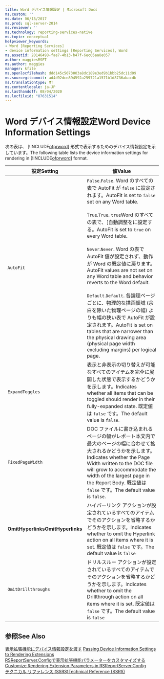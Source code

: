 ```yaml
---
title: Word デバイス情報設定 | Microsoft Docs
ms.custom: ''
ms.date: 06/13/2017
ms.prod: sql-server-2014
ms.reviewer: ''
ms.technology: reporting-services-native
ms.topic: conceptual
helpviewer_keywords:
- Word [Reporting Services]
- device information settings [Reporting Services], Word
ms.assetid: 28146498-fae7-4b13-b47f-6ec05aa8e057
author: maggiesMSFT
ms.author: maggies
manager: kfile
ms.openlocfilehash: ddd145c5073003a8dc189e3ed9b1bbb25dc11d09
ms.sourcegitcommit: ad4d92dce894592a259721a1571b1d8736abacdb
ms.translationtype: MT
ms.contentlocale: ja-JP
ms.lasthandoff: 08/04/2020
ms.locfileid: "87631514"
---
```

# <a name="word-device-information-settings"></a><span data-ttu-id="fad81-102">Word デバイス情報設定</span><span class="sxs-lookup"><span data-stu-id="fad81-102">Word Device Information Settings</span></span>
  <span data-ttu-id="fad81-103">次の表は、 [!INCLUDE[ofprword](../includes/ofprword-md.md)] 形式で表示するためのデバイス情報設定を示しています。</span><span class="sxs-lookup"><span data-stu-id="fad81-103">The following table lists the device information settings for rendering in [!INCLUDE[ofprword](../includes/ofprword-md.md)] format.</span></span>  
  
|<span data-ttu-id="fad81-104">設定</span><span class="sxs-lookup"><span data-stu-id="fad81-104">Setting</span></span>|<span data-ttu-id="fad81-105">値</span><span class="sxs-lookup"><span data-stu-id="fad81-105">Value</span></span>|  
|-------------|-----------|  
|`AutoFit`|<span data-ttu-id="fad81-106">`False`.</span><span class="sxs-lookup"><span data-stu-id="fad81-106">`False`.</span></span> <span data-ttu-id="fad81-107">Word のすべての表で AutoFit が `false` に設定されます。</span><span class="sxs-lookup"><span data-stu-id="fad81-107">AutoFit is set to `false` set on any Word table.</span></span><br /><br /> <span data-ttu-id="fad81-108">`True`.</span><span class="sxs-lookup"><span data-stu-id="fad81-108">`True`.</span></span> <span data-ttu-id="fad81-109">`true`Word のすべての表で、[自動調整をに設定する。</span><span class="sxs-lookup"><span data-stu-id="fad81-109">AutoFit is set to `true` on every Word table.</span></span><br /><br /> <span data-ttu-id="fad81-110">`Never`.</span><span class="sxs-lookup"><span data-stu-id="fad81-110">`Never`.</span></span> <span data-ttu-id="fad81-111">Word の表で AutoFit 値が設定されず、動作が Word の既定値に戻ります。</span><span class="sxs-lookup"><span data-stu-id="fad81-111">AutoFit values are not set on any Word table and behavior reverts to the Word default.</span></span><br /><br /> <span data-ttu-id="fad81-112">`Default`.</span><span class="sxs-lookup"><span data-stu-id="fad81-112">`Default`.</span></span> <span data-ttu-id="fad81-113">各論理ページごとに、物理的な描画領域 (余白を除いた物理ページの幅) よりも幅の狭い表で AutoFit が設定されます。</span><span class="sxs-lookup"><span data-stu-id="fad81-113">AutoFit is set on tables that are narrower than the physical drawing area (physical page width excluding margins) per logical page.</span></span>|  
|`ExpandToggles`|<span data-ttu-id="fad81-114">表示と非表示の切り替えが可能なすべてのアイテムを完全に展開した状態で表示するかどうかを示します。</span><span class="sxs-lookup"><span data-stu-id="fad81-114">Indicates whether all items that can be toggled should render in their fully-expanded state.</span></span> <span data-ttu-id="fad81-115">既定値は `false` です。</span><span class="sxs-lookup"><span data-stu-id="fad81-115">The default value is `false`.</span></span>|  
|`FixedPageWidth`|<span data-ttu-id="fad81-116">DOC ファイルに書き込まれるページの幅がレポート本文内で最大のページの幅に合わせて拡大されるかどうかを示します。</span><span class="sxs-lookup"><span data-stu-id="fad81-116">Indicates whether the Page Width written to the DOC file will grow to accommodate the width of the largest page in the Report Body.</span></span> <span data-ttu-id="fad81-117">既定値は `false` です。</span><span class="sxs-lookup"><span data-stu-id="fad81-117">The default value is `false`.</span></span>|  
|<span data-ttu-id="fad81-118">**OmitHyperlinks**</span><span class="sxs-lookup"><span data-stu-id="fad81-118">**OmitHyperlinks**</span></span>|<span data-ttu-id="fad81-119">ハイパーリンク アクションが設定されているすべてのアイテムでそのアクションを省略するかどうかを示します。</span><span class="sxs-lookup"><span data-stu-id="fad81-119">Indicates whether to omit the Hyperlink action on all items where it is set.</span></span> <span data-ttu-id="fad81-120">既定値は `false` です。</span><span class="sxs-lookup"><span data-stu-id="fad81-120">The default value is `false`</span></span>|  
|`OmitDrillthroughs`|<span data-ttu-id="fad81-121">ドリルスルー アクションが設定されているすべてのアイテムでそのアクションを省略するかどうかを示します。</span><span class="sxs-lookup"><span data-stu-id="fad81-121">Indicates whether to omit the Drillthrough action on all items where it is set.</span></span> <span data-ttu-id="fad81-122">既定値は `false` です。</span><span class="sxs-lookup"><span data-stu-id="fad81-122">The default value is `false`</span></span>|  
  
## <a name="see-also"></a><span data-ttu-id="fad81-123">参照</span><span class="sxs-lookup"><span data-stu-id="fad81-123">See Also</span></span>  
 <span data-ttu-id="fad81-124">[表示拡張機能にデバイス情報設定を渡す](report-server-web-service/net-framework/passing-device-information-settings-to-rendering-extensions.md) </span><span class="sxs-lookup"><span data-stu-id="fad81-124">[Passing Device Information Settings to Rendering Extensions](report-server-web-service/net-framework/passing-device-information-settings-to-rendering-extensions.md) </span></span>  
 <span data-ttu-id="fad81-125">[RSReportServer.Configで表示拡張機能パラメーターをカスタマイズする](customize-rendering-extension-parameters-in-rsreportserver-config.md) </span><span class="sxs-lookup"><span data-stu-id="fad81-125">[Customize Rendering Extension Parameters in RSReportServer.Config](customize-rendering-extension-parameters-in-rsreportserver-config.md) </span></span>  
 [<span data-ttu-id="fad81-126">テクニカル リファレンス (SSRS)</span><span class="sxs-lookup"><span data-stu-id="fad81-126">Technical Reference &#40;SSRS&#41;</span></span>](../../2014/reporting-services/technical-reference-ssrs.md)  
  
  
